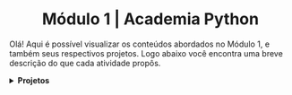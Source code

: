 <h1 align="center">Módulo 1 | Academia Python</h1>

Olá! Aqui é possível visualizar os conteúdos abordados no Módulo 1, e também seus respectivos projetos. Logo abaixo você encontra uma breve descrição do que cada atividade propôs.

<details>
  <summary><b>Projetos</b></summary>
    
- [Aula 1](https://github.com/vicafz/python_fuctura/tree/main/modulo_1/aula_1);
    <details>
    Projeto 1: Criar sistema que valide um cupom específico;
    Projeto 2: Criar sistema que valide um cupom, e caso não seja o cupom, retornar inválido;
    Projeto 3: Criar sistema que valide um cupom de 10%, outro de 15%, e se não for válido informar ao usuário;
    Projeto 4: Criar sistema de empréstimo, que se o valor do empréstimo for igual ou menor a 50% do salário, retornar aprovação. Senão, se o valor for igual ou menor que 75% do salário, retornar análise, senão, informar ao usuário que o empréstimo foi negado;
    Projeto 5: Criar um RPG;
    <details>
- Operadores, desvio condicional e estrutura de dados;
- Listas, tuplas e dicionários;
</details>
